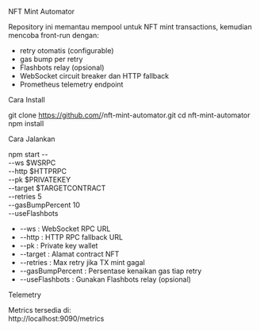 NFT Mint Automator

Repository ini memantau mempool untuk NFT mint transactions, kemudian mencoba front-run dengan:
- retry otomatis (configurable)
- gas bump per retry
- Flashbots relay (opsional)
- WebSocket circuit breaker dan HTTP fallback
- Prometheus telemetry endpoint

Cara Install

git clone https://github.com/<username>/nft-mint-automator.git
cd nft-mint-automator
npm install

Cara Jalankan

npm start -- \
  --ws $WSRPC \
  --http $HTTPRPC \
  --pk $PRIVATEKEY \
  --target $TARGETCONTRACT \
  --retries 5 \
  --gasBumpPercent 10 \
  --useFlashbots

- --ws : WebSocket RPC URL  
- --http : HTTP RPC fallback URL  
- --pk : Private key wallet  
- --target : Alamat contract NFT  
- --retries : Max retry jika TX mint gagal  
- --gasBumpPercent : Persentase kenaikan gas tiap retry  
- --useFlashbots : Gunakan Flashbots relay (opsional)

Telemetry

Metrics tersedia di:  
http://localhost:9090/metrics
